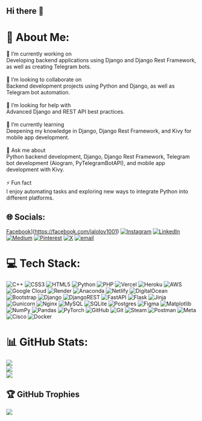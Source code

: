 ## Hi there 👋

# 💫 About Me:
🔭 I’m currently working on<br>Developing backend applications using Django and Django Rest Framework, as well as creating Telegram bots.<br><br>👯 I’m looking to collaborate on<br>Backend development projects using Python and Django, as well as Telegram bot automation.<br><br>🤝 I’m looking for help with<br>Advanced Django and REST API best practices.<br><br>🌱 I’m currently learning<br>Deepening my knowledge in Django, Django Rest Framework, and Kivy for mobile app development.<br><br>💬 Ask me about<br>Python backend development, Django, Django Rest Framework, Telegram bot development (Aiogram, PyTelegramBotAPI), and mobile app development with Kivy.<br><br>⚡ Fun fact<br>I enjoy automating tasks and exploring new ways to integrate Python into different platforms.


## 🌐 Socials:
[Facebook](https://img.shields.io/badge/Facebook-%231877F2.svg?logo=Facebook&logoColor=white)](https://facebook.com/jalolov1001) [![Instagram](https://img.shields.io/badge/Instagram-%23E4405F.svg?logo=Instagram&logoColor=white)](https://instagram.com/jalolov1001) [![LinkedIn](https://img.shields.io/badge/LinkedIn-%230077B5.svg?logo=linkedin&logoColor=white)](https://linkedin.com/in/jalolov1001) [![Medium](https://img.shields.io/badge/Medium-12100E?logo=medium&logoColor=white)](https://medium.com/@jalolov1001) [![Pinterest](https://img.shields.io/badge/Pinterest-%23E60023.svg?logo=Pinterest&logoColor=white)](https://pinterest.com/jalolov1001) [![X](https://img.shields.io/badge/X-black.svg?logo=X&logoColor=white)](https://x.com/jalolov1001) [![email](https://img.shields.io/badge/Email-D14836?logo=gmail&logoColor=white)](mailto:asadbekjalolov66@gmail.com) 

# 💻 Tech Stack:
![C++](https://img.shields.io/badge/c++-%2300599C.svg?style=flat&logo=c%2B%2B&logoColor=white) ![CSS3](https://img.shields.io/badge/css3-%231572B6.svg?style=flat&logo=css3&logoColor=white) ![HTML5](https://img.shields.io/badge/html5-%23E34F26.svg?style=flat&logo=html5&logoColor=white) ![Python](https://img.shields.io/badge/python-3670A0?style=flat&logo=python&logoColor=ffdd54) ![PHP](https://img.shields.io/badge/php-%23777BB4.svg?style=flat&logo=php&logoColor=white) ![Vercel](https://img.shields.io/badge/vercel-%23000000.svg?style=flat&logo=vercel&logoColor=white) ![Heroku](https://img.shields.io/badge/heroku-%23430098.svg?style=flat&logo=heroku&logoColor=white) ![AWS](https://img.shields.io/badge/AWS-%23FF9900.svg?style=flat&logo=amazon-aws&logoColor=white) ![Google Cloud](https://img.shields.io/badge/GoogleCloud-%234285F4.svg?style=flat&logo=google-cloud&logoColor=white) ![Render](https://img.shields.io/badge/Render-%46E3B7.svg?style=flat&logo=render&logoColor=white) ![Anaconda](https://img.shields.io/badge/Anaconda-%2344A833.svg?style=flat&logo=anaconda&logoColor=white) ![Netlify](https://img.shields.io/badge/netlify-%23000000.svg?style=flat&logo=netlify&logoColor=#00C7B7) ![DigitalOcean](https://img.shields.io/badge/DigitalOcean-%230167ff.svg?style=flat&logo=digitalOcean&logoColor=white) ![Bootstrap](https://img.shields.io/badge/bootstrap-%238511FA.svg?style=flat&logo=bootstrap&logoColor=white) ![Django](https://img.shields.io/badge/django-%23092E20.svg?style=flat&logo=django&logoColor=white) ![DjangoREST](https://img.shields.io/badge/DJANGO-REST-ff1709?style=flat&logo=django&logoColor=white&color=ff1709&labelColor=gray) ![FastAPI](https://img.shields.io/badge/FastAPI-005571?style=flat&logo=fastapi) ![Flask](https://img.shields.io/badge/flask-%23000.svg?style=flat&logo=flask&logoColor=white) ![Jinja](https://img.shields.io/badge/jinja-white.svg?style=flat&logo=jinja&logoColor=black) ![Gunicorn](https://img.shields.io/badge/gunicorn-%298729.svg?style=flat&logo=gunicorn&logoColor=white) ![Nginx](https://img.shields.io/badge/nginx-%23009639.svg?style=flat&logo=nginx&logoColor=white) ![MySQL](https://img.shields.io/badge/mysql-4479A1.svg?style=flat&logo=mysql&logoColor=white) ![SQLite](https://img.shields.io/badge/sqlite-%2307405e.svg?style=flat&logo=sqlite&logoColor=white) ![Postgres](https://img.shields.io/badge/postgres-%23316192.svg?style=flat&logo=postgresql&logoColor=white) ![Figma](https://img.shields.io/badge/figma-%23F24E1E.svg?style=flat&logo=figma&logoColor=white) ![Matplotlib](https://img.shields.io/badge/Matplotlib-%23ffffff.svg?style=flat&logo=Matplotlib&logoColor=black) ![NumPy](https://img.shields.io/badge/numpy-%23013243.svg?style=flat&logo=numpy&logoColor=white) ![Pandas](https://img.shields.io/badge/pandas-%23150458.svg?style=flat&logo=pandas&logoColor=white) ![PyTorch](https://img.shields.io/badge/PyTorch-%23EE4C2C.svg?style=flat&logo=PyTorch&logoColor=white) ![GitHub](https://img.shields.io/badge/github-%23121011.svg?style=flat&logo=github&logoColor=white) ![Git](https://img.shields.io/badge/git-%23F05033.svg?style=flat&logo=git&logoColor=white) ![Steam](https://img.shields.io/badge/steam-%23000000.svg?style=flat&logo=steam&logoColor=white) ![Postman](https://img.shields.io/badge/Postman-FF6C37?style=flat&logo=postman&logoColor=white) ![Meta](https://img.shields.io/badge/Meta-%230467DF.svg?style=flat&logo=Meta&logoColor=white) ![Cisco](https://img.shields.io/badge/cisco-%23049fd9.svg?style=flat&logo=cisco&logoColor=black) ![Docker](https://img.shields.io/badge/docker-%230db7ed.svg?style=flat&logo=docker&logoColor=white)
# 📊 GitHub Stats:
![](https://github-readme-stats.vercel.app/api?username=jalolov1001&theme=blue-green&hide_border=false&include_all_commits=true&count_private=true)<br/>
![](https://nirzak-streak-stats.vercel.app/?user=jalolov1001&theme=blue-green&hide_border=false)<br/>
![](https://github-readme-stats.vercel.app/api/top-langs/?username=jalolov1001&theme=blue-green&hide_border=false&include_all_commits=true&count_private=true&layout=compact)

## 🏆 GitHub Trophies
![](https://github-profile-trophy.vercel.app/?username=jalolov1001&theme=radical&no-frame=true&no-bg=true&margin-w=4)

<!-- Proudly created with GPRM ( https://gprm.itsvg.in ) -->
